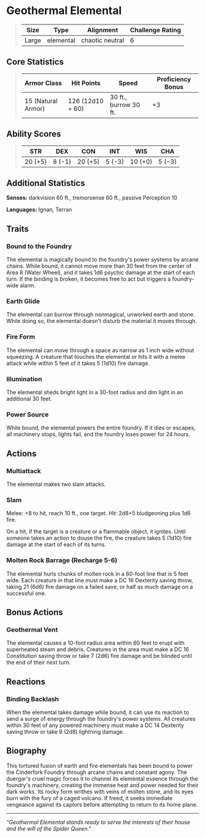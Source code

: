 # Geothermal Elemental

<link rel="stylesheet" href="../drow_theme.css">

> | **Size** | **Type** | **Alignment** | **Challenge Rating** |
> |----------|----------|---------------|----------------------|
> | Large | elemental | chaotic neutral | 6 |

## Core Statistics

> | **Armor Class** | **Hit Points** | **Speed** | **Proficiency Bonus** |
> |-----------------|----------------|-----------|------------------------|
> | 15 (Natural Armor) | 126 (12d10 + 60) | 30 ft., burrow 30 ft. | +3 |

## Ability Scores

> | **STR** | **DEX** | **CON** | **INT** | **WIS** | **CHA** |
> |---------|---------|---------|---------|---------|---------|
> | 20 (+5) | 8 (-1) | 20 (+5) | 5 (-3) | 10 (+0) | 5 (-3) |

## Additional Statistics

**Senses:** darkvision 60 ft., tremorsense 60 ft., passive Perception 10

**Languages:** Ignan, Terran

## Traits

### Bound to the Foundry
The elemental is magically bound to the foundry's power systems by arcane chains. While bound, it cannot move more than 30 feet from the center of Area 8 (Water Wheel), and it takes 1d6 psychic damage at the start of each turn. If the binding is broken, it becomes free to act but triggers a foundry-wide alarm.

### Earth Glide
The elemental can burrow through nonmagical, unworked earth and stone. While doing so, the elemental doesn't disturb the material it moves through.

### Fire Form
The elemental can move through a space as narrow as 1 inch wide without squeezing. A creature that touches the elemental or hits it with a melee attack while within 5 feet of it takes 5 (1d10) fire damage.

### Illumination
The elemental sheds bright light in a 30-foot radius and dim light in an additional 30 feet.

### Power Source
While bound, the elemental powers the entire foundry. If it dies or escapes, all machinery stops, lights fail, and the foundry loses power for 24 hours.

## Actions

### Multiattack
The elemental makes two slam attacks.

### Slam
Melee: +8 to hit, reach 10 ft., one target. *Hit:* 2d8+5 bludgeoning plus 1d6 fire.

On a hit, if the target is a creature or a flammable object, it ignites. Until someone takes an action to douse the fire, the creature takes 5 (1d10) fire damage at the start of each of its turns.

### Molten Rock Barrage (Recharge 5-6)
The elemental hurls chunks of molten rock in a 60-foot line that is 5 feet wide. Each creature in that line must make a DC 16 Dexterity saving throw, taking 21 (6d6) fire damage on a failed save, or half as much damage on a successful one.

## Bonus Actions

### Geothermal Vent
The elemental causes a 10-foot radius area within 60 feet to erupt with superheated steam and debris. Creatures in the area must make a DC 16 Constitution saving throw or take 7 (2d6) fire damage and be blinded until the end of their next turn.

## Reactions

### Binding Backlash
When the elemental takes damage while bound, it can use its reaction to send a surge of energy through the foundry's power systems. All creatures within 30 feet of any powered machinery must make a DC 14 Dexterity saving throw or take 9 (2d8) lightning damage.

## Biography

This tortured fusion of earth and fire elementals has been bound to power the Cinderfork Foundry through arcane chains and constant agony. The duergar's cruel magic forces it to channel its elemental essence through the foundry's machinery, creating the immense heat and power needed for their dark works. Its rocky form writhes with veins of molten stone, and its eyes burn with the fury of a caged volcano. If freed, it seeks immediate vengeance against its captors before attempting to return to its home plane.

---

*"Geothermal Elemental stands ready to serve the interests of their house and the will of the Spider Queen."*